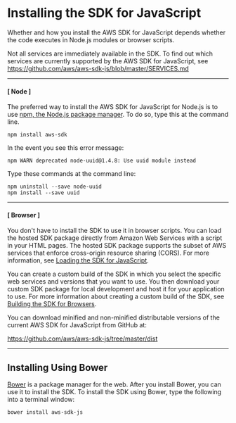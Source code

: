 # Installing the SDK for JavaScript<a name="installing-jssdk"></a>

Whether and how you install the AWS SDK for JavaScript depends whether the code executes in Node\.js modules or browser scripts\.

Not all services are immediately available in the SDK\. To find out which services are currently supported by the AWS SDK for JavaScript, see [https://github\.com/aws/aws\-sdk\-js/blob/master/SERVICES\.md](https://github.com/aws/aws-sdk-js/blob/master/SERVICES.md)

------
#### [ Node ]

The preferred way to install the AWS SDK for JavaScript for Node\.js is to use [npm, the Node\.js package manager](https://www.npmjs.com/)\. To do so, type this at the command line\.

```
npm install aws-sdk
```

In the event you see this error message:

```
npm WARN deprecated node-uuid@1.4.8: Use uuid module instead
```

Type these commands at the command line:

```
npm uninstall --save node-uuid
npm install --save uuid
```

------
#### [ Browser ]

You don't have to install the SDK to use it in browser scripts\. You can load the hosted SDK package directly from Amazon Web Services with a script in your HTML pages\. The hosted SDK package supports the subset of AWS services that enforce cross\-origin resource sharing \(CORS\)\. For more information, see [Loading the SDK for JavaScript](loading-the-jssdk.md)\.

You can create a custom build of the SDK in which you select the specific web services and versions that you want to use\. You then download your custom SDK package for local development and host it for your application to use\. For more information about creating a custom build of the SDK, see [Building the SDK for Browsers](building-sdk-for-browsers.md)\.

You can download minified and non\-minified distributable versions of the current AWS SDK for JavaScript from GitHub at:

[https://github\.com/aws/aws\-sdk\-js/tree/master/dist](https://github.com/aws/aws-sdk-js/tree/master/dist)

------

## Installing Using Bower<a name="w4aac13b9b9"></a>

[Bower](https://bower.io) is a package manager for the web\. After you install Bower, you can use it to install the SDK\. To install the SDK using Bower, type the following into a terminal window:

```
bower install aws-sdk-js
```